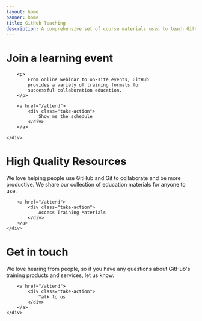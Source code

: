 ```yaml
---
layout: home
banner: home
title: GitHub Teaching
description: A comprehensive set of course materials used to teach GitHub and Git.
---
```



<div class="attend">
    <div class="container content center">
        <h1>Join a learning event</h1>

        <p>
            From online webinar to on-site events, GitHub 
            provides a variety of training formats for 
            successful collaboration education.
        </p>

        <a href="/attend">
            <div class="take-action">
                Show me the schedule
            </div>
        </a>

    </div>
</div>


<!--
<div class="panel attend light">
    <div class="container content">
        <div class="globe"></div>
        <div class="half">
            <h2>Particpate from anywhere</h2>

            <p>No matter where you are in the world, 
            our web-based, live classes allow you to 
            participate in interactive workshops.</p>

            <p>Our next workshop happens <a href="#" class="date">November 25</a>.</p>
        </div>
        
    </div>
</div>

<div class="panel attend">
    <div class="container content">
        <div class="organization"></div>
        <div class="half">
            <h2>Meet in real life</h2>
            <p>For face-to-face training and workshops, our professional 
            trainers regularly offer live, in-person training sessions.</p>

            <p>Our next in-person training is <a href="#" class="date">Ft. Lauderdale, FL</a>.</p>
        </div>
    </div>
</div>
-->

<div class="share">
    <div class="container content">
        <h1>High Quality Resources</h1>
        <p>We love helping people use GitHub and Git 
        to collaborate and be more productive. We share our collection 
        of education materials for anyone to use.</p>

        <a href="/attend">
            <div class="take-action">
                Access Training Materials
            </div>
        </a>
    </div>
</div>


<div class="contact">
    <div class="container content">
        <h1>Get in touch</h1>
        <p>We love hearing from people, so if you have any questions about GitHub's training products and services, let us know.</p>

        <a href="/attend">
            <div class="take-action">
                Talk to us
            </div>
        </a>
    </div>
</div>
